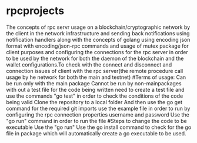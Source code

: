 # rpcprojects
The concepts  of rpc servr usage on a blockchain/cryptographic network by the client in the network infrastructure and sending back 
notifications using notification handlers along with the concepts of golang using encoding json format with encoding/json-rpc commands
and usage of mutex package for client purposes and configuring the connections for the rpc server in order to be used by the network 
for both the daemon of the blockchain and the wallet configurations.To check with the connect and disconnect and connection issues of
client with the rpc server(the remote procedure call usage by he network for both the main and testnet)
#Terms of usage:
Can be run only with the main package
Cannot be run by non-mainpackages with out a test file for the code being written
need to create a test file and use the commands "go test" in order to check the conditions of the code being valid
Clone the repository to a local folder
And then use the go get command for the required git imports
use the example file in order to run by configuring the rpc connection properties username and password
Use the "go run" command in order to run the file
#Steps to change the code to be executable
Use the "go run"
Use the go install command to check for the go file in package which 
will automatically create a go executable to be used.
